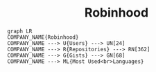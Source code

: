 <h1 align="center">Robinhood</h1>

```mermaid
graph LR
COMPANY_NAME{Robinhood}
COMPANY_NAME ---> U{Users} ---> UN[24]
COMPANY_NAME ---> R{Repositories} ---> RN[362]
COMPANY_NAME ---> G{Gists} ---> GN[68]
COMPANY_NAME ---> ML{Most Used<br>Languages}
```

